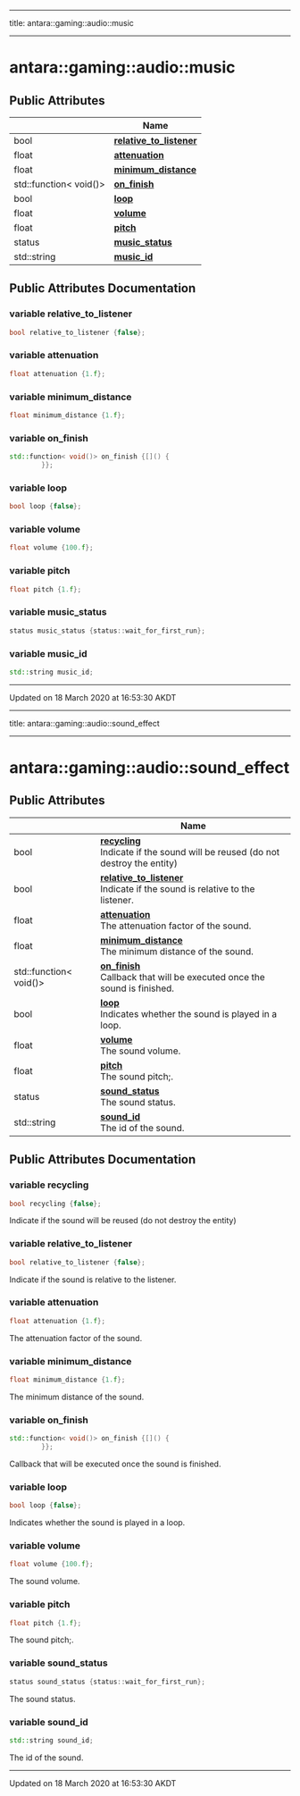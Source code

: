 <!--
  New File: ../../outputDir/Classes/structantara_1_1gaming_1_1audio_1_1music.md
  Topic name: antara::gaming::audio::music
  Hash count: 0
-->
---
title: antara::gaming::audio::music


---

# antara::gaming::audio::music

















## Public Attributes

|                | Name           |
| -------------- | -------------- |
| bool | **[relative_to_listener](Classes/structantara_1_1gaming_1_1audio_1_1music.md#variable-relative_to_listener)**  |
| float | **[attenuation](Classes/structantara_1_1gaming_1_1audio_1_1music.md#variable-attenuation)**  |
| float | **[minimum_distance](Classes/structantara_1_1gaming_1_1audio_1_1music.md#variable-minimum_distance)**  |
| std::function< void()> | **[on_finish](Classes/structantara_1_1gaming_1_1audio_1_1music.md#variable-on_finish)**  |
| bool | **[loop](Classes/structantara_1_1gaming_1_1audio_1_1music.md#variable-loop)**  |
| float | **[volume](Classes/structantara_1_1gaming_1_1audio_1_1music.md#variable-volume)**  |
| float | **[pitch](Classes/structantara_1_1gaming_1_1audio_1_1music.md#variable-pitch)**  |
| status | **[music_status](Classes/structantara_1_1gaming_1_1audio_1_1music.md#variable-music_status)**  |
| std::string | **[music_id](Classes/structantara_1_1gaming_1_1audio_1_1music.md#variable-music_id)**  |












## Public Attributes Documentation

### variable relative_to_listener

```cpp
bool relative_to_listener {false};
```




























### variable attenuation

```cpp
float attenuation {1.f};
```




























### variable minimum_distance

```cpp
float minimum_distance {1.f};
```




























### variable on_finish

```cpp
std::function< void()> on_finish {[]() {
        }};
```




























### variable loop

```cpp
bool loop {false};
```




























### variable volume

```cpp
float volume {100.f};
```




























### variable pitch

```cpp
float pitch {1.f};
```




























### variable music_status

```cpp
status music_status {status::wait_for_first_run};
```




























### variable music_id

```cpp
std::string music_id;
```
































-------------------------------

Updated on 18 March 2020 at 16:53:30 AKDT


<!--
  New File: ../../outputDir/Classes/structantara_1_1gaming_1_1audio_1_1sound__effect.md
  Topic name: antara::gaming::audio::sound_effect
  Hash count: 0
-->
---
title: antara::gaming::audio::sound_effect


---

# antara::gaming::audio::sound_effect

















## Public Attributes

|                | Name           |
| -------------- | -------------- |
| bool | **[recycling](Classes/structantara_1_1gaming_1_1audio_1_1sound__effect.md#variable-recycling)** <br>Indicate if the sound will be reused (do not destroy the entity)  |
| bool | **[relative_to_listener](Classes/structantara_1_1gaming_1_1audio_1_1sound__effect.md#variable-relative_to_listener)** <br>Indicate if the sound is relative to the listener.  |
| float | **[attenuation](Classes/structantara_1_1gaming_1_1audio_1_1sound__effect.md#variable-attenuation)** <br>The attenuation factor of the sound.  |
| float | **[minimum_distance](Classes/structantara_1_1gaming_1_1audio_1_1sound__effect.md#variable-minimum_distance)** <br>The minimum distance of the sound.  |
| std::function< void()> | **[on_finish](Classes/structantara_1_1gaming_1_1audio_1_1sound__effect.md#variable-on_finish)** <br>Callback that will be executed once the sound is finished.  |
| bool | **[loop](Classes/structantara_1_1gaming_1_1audio_1_1sound__effect.md#variable-loop)** <br>Indicates whether the sound is played in a loop.  |
| float | **[volume](Classes/structantara_1_1gaming_1_1audio_1_1sound__effect.md#variable-volume)** <br>The sound volume.  |
| float | **[pitch](Classes/structantara_1_1gaming_1_1audio_1_1sound__effect.md#variable-pitch)** <br>The sound pitch;.  |
| status | **[sound_status](Classes/structantara_1_1gaming_1_1audio_1_1sound__effect.md#variable-sound_status)** <br>The sound status.  |
| std::string | **[sound_id](Classes/structantara_1_1gaming_1_1audio_1_1sound__effect.md#variable-sound_id)** <br>The id of the sound.  |












## Public Attributes Documentation

### variable recycling

```cpp
bool recycling {false};
```

Indicate if the sound will be reused (do not destroy the entity) 



























### variable relative_to_listener

```cpp
bool relative_to_listener {false};
```

Indicate if the sound is relative to the listener. 



























### variable attenuation

```cpp
float attenuation {1.f};
```

The attenuation factor of the sound. 



























### variable minimum_distance

```cpp
float minimum_distance {1.f};
```

The minimum distance of the sound. 



























### variable on_finish

```cpp
std::function< void()> on_finish {[]() {
        }};
```

Callback that will be executed once the sound is finished. 



























### variable loop

```cpp
bool loop {false};
```

Indicates whether the sound is played in a loop. 



























### variable volume

```cpp
float volume {100.f};
```

The sound volume. 



























### variable pitch

```cpp
float pitch {1.f};
```

The sound pitch;. 



























### variable sound_status

```cpp
status sound_status {status::wait_for_first_run};
```

The sound status. 



























### variable sound_id

```cpp
std::string sound_id;
```

The id of the sound. 































-------------------------------

Updated on 18 March 2020 at 16:53:30 AKDT


